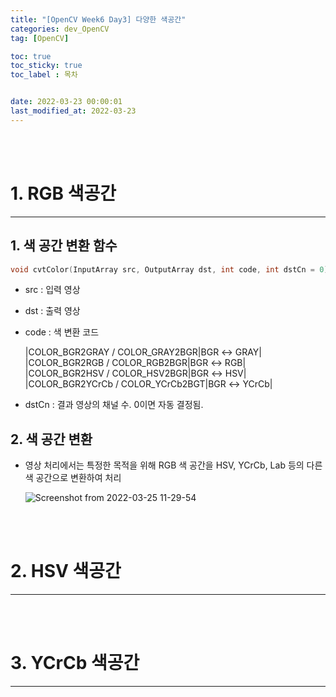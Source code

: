 ```yaml
---
title: "[OpenCV Week6 Day3] 다양한 색공간"
categories: dev_OpenCV
tag: [OpenCV]

toc: true
toc_sticky: true
toc_label : 목차


date: 2022-03-23 00:00:01
last_modified_at: 2022-03-23
---
```

<br>
<br>

# 1. RGB 색공간
---
## 1. 색 공간 변환 함수 

```cpp
void cvtColor(InputArray src, OutputArray dst, int code, int dstCn = 0);
```
* src : 입력 영상
* dst : 출력 영상
* code : 색 변환 코드 

    |COLOR_BGR2GRAY / COLOR_GRAY2BGR|BGR ↔ GRAY|
    |COLOR_BGR2RGB / COLOR_RGB2BGR|BGR ↔ RGB|
    |COLOR_BGR2HSV / COLOR_HSV2BGR|BGR ↔ HSV|
    |COLOR_BGR2YCrCb / COLOR_YCrCb2BGT|BGR ↔ YCrCb|
    
* dstCn : 결과 영상의 채널 수. 0이면 자동 결정됨.

## 2. 색 공간 변환 
* 영상 처리에서는 특정한 목적을 위해 RGB 색 공간을 HSV, YCrCb, Lab 등의 다른 색 공간으로 변환하여 처리 

    ![Screenshot from 2022-03-25 11-29-54](https://user-images.githubusercontent.com/58837749/160042920-5bb8c8aa-0ed9-44f5-9d70-feb6258afba9.png)

<br>
<br>

# 2. HSV 색공간
---
<br>
<br>

# 3. YCrCb 색공간
---
<br>
<br>
